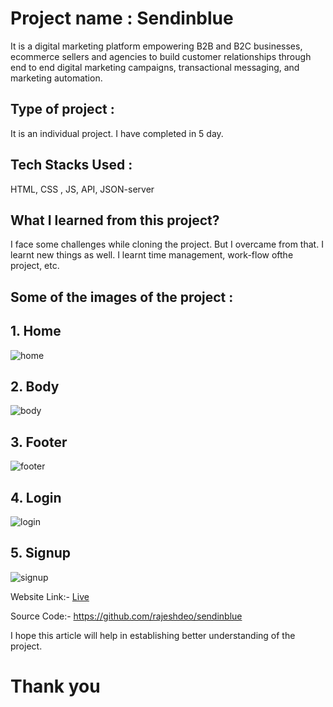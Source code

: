 # Project name : Sendinblue
It is a digital marketing platform                  empowering B2B and B2C businesses, ecommerce sellers and agencies to build                  customer relationships through end to end digital marketing campaigns, transactional messaging, and marketing automation.

## Type of project :
It is an individual project. I have completed in 5 day.

## Tech Stacks Used :

HTML, CSS , JS, API, JSON-server

## What I learned from this project?

I face some challenges while cloning the project. But I overcame from that. I learnt new things as well.
I learnt time management, work-flow ofthe project, etc.

## Some of the images of the project :
## 1. Home

![home](https://user-images.githubusercontent.com/112768622/220400052-1ef664ba-a9a4-45ee-b77d-bcbedba48d25.png)

## 2. Body
![body](https://user-images.githubusercontent.com/112768622/220400770-d5b92268-61f1-4a58-b5de-28d0412ee5e0.png)


## 3. Footer

![footer](https://user-images.githubusercontent.com/112768622/220400842-831c60a0-63d7-450e-a57c-b859efbc70fd.png)

## 4. Login
![login](https://user-images.githubusercontent.com/112768622/220400947-b0621e21-d7ff-4cb0-82ea-c50678849e71.png)

## 5. Signup
![signup](https://user-images.githubusercontent.com/112768622/220401041-c64d9abb-f0c9-480e-b04b-fcd9ccffcbaf.png)




Website Link:- <a href="https://stellar-sherbet-64792c.netlify.app/" target="_blank">Live</a>

Source Code:- https://github.com/rajeshdeo/sendinblue


I hope this article will help in establishing better understanding of the project.

# Thank you

